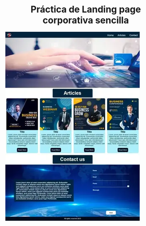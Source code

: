 <h1 align="center">Práctica de Landing page corporativa sencilla</h1>

<img  align="center" src="./assets/img/corporativa-md.webp" alt="corporrativa">
<p align="center">
<a href="https://cristian032019.github.io/corporativa/" target="blank" </a>
</p

